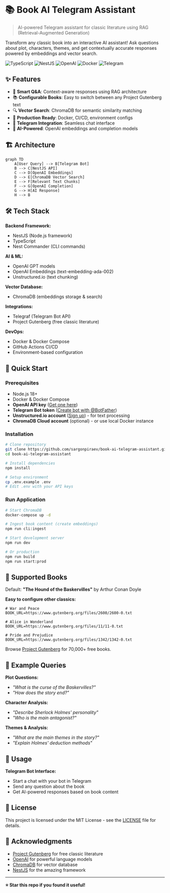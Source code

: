 # 📚 Book AI Telegram Assistant

> AI-powered Telegram assistant for classic literature using RAG (Retrieval-Augmented Generation)

Transform any classic book into an interactive AI assistant! Ask questions about plot, characters, themes, and get contextually accurate responses powered by embeddings and vector search.

![TypeScript](https://img.shields.io/badge/TypeScript-007ACC?style=flat&logo=typescript&logoColor=white)
![NestJS](https://img.shields.io/badge/NestJS-E0234E?style=flat&logo=nestjs&logoColor=white)
![OpenAI](https://img.shields.io/badge/OpenAI-412991?style=flat&logo=openai&logoColor=white)
![Docker](https://img.shields.io/badge/Docker-2496ED?style=flat&logo=docker&logoColor=white)
![Telegram](https://img.shields.io/badge/Telegram-26A5E4?style=flat&logo=telegram&logoColor=white)

## ✨ Features

- 🤖 **Smart Q&A**: Context-aware responses using RAG architecture
- 📚 **Configurable Books**: Easy to switch between any Project Gutenberg text
- 🔍 **Vector Search**: ChromaDB for semantic similarity matching
- 🚀 **Production Ready**: Docker, CI/CD, environment configs
- 📱 **Telegram Integration**: Seamless chat interface
- 🧠 **AI-Powered**: OpenAI embeddings and completion models

## 🏗️ Architecture

```mermaid
graph TD
    A[User Query] --> B[Telegram Bot]
    B --> C[NestJS API]
    C --> D[OpenAI Embeddings]
    D --> E[ChromaDB Vector Search]
    E --> F[Relevant Text Chunks]
    F --> G[OpenAI Completion]
    G --> H[AI Response]
    H --> B
```

## 🛠️ Tech Stack

**Backend Framework:**
- NestJS (Node.js framework)
- TypeScript
- Nest Commander (CLI commands)

**AI & ML:**
- OpenAI GPT models
- OpenAI Embeddings (text-embedding-ada-002)
- Unstructured.io (text chunking)

**Vector Database:**
- ChromaDB (embeddings storage & search)

**Integrations:**
- Telegraf (Telegram Bot API)
- Project Gutenberg (free classic literature)

**DevOps:**
- Docker & Docker Compose
- GitHub Actions CI/CD
- Environment-based configuration

## 🚀 Quick Start

### Prerequisites
- Node.js 18+
- Docker & Docker Compose
- **OpenAI API key** ([Get one here](https://platform.openai.com/api-keys))
- **Telegram Bot token** ([Create bot with @BotFather](https://t.me/botfather))
- **Unstructured.io account** ([Sign up](https://unstructured.io)) - for text processing
- **ChromaDB Cloud account** (optional) - or use local Docker instance

### Installation

```bash
# Clone repository
git clone https://github.com/sargonpiraev/book-ai-telegram-assistant.git
cd book-ai-telegram-assistant

# Install dependencies
npm install

# Setup environment
cp .env.example .env
# Edit .env with your API keys
```

### Run Application

```bash
# Start ChromaDB
docker-compose up -d

# Ingest book content (create embeddings)
npm run cli:ingest

# Start development server
npm run dev

# Or production
npm run build
npm run start:prod
```

## 📖 Supported Books

Default: **"The Hound of the Baskervilles"** by Arthur Conan Doyle

**Easy to configure other classics:**
```env
# War and Peace
BOOK_URL=https://www.gutenberg.org/files/2600/2600-0.txt

# Alice in Wonderland  
BOOK_URL=https://www.gutenberg.org/files/11/11-0.txt

# Pride and Prejudice
BOOK_URL=https://www.gutenberg.org/files/1342/1342-0.txt
```

Browse [Project Gutenberg](https://www.gutenberg.org) for 70,000+ free books.

## 🎯 Example Queries

**Plot Questions:**
- *"What is the curse of the Baskervilles?"*
- *"How does the story end?"*

**Character Analysis:**
- *"Describe Sherlock Holmes' personality"*
- *"Who is the main antagonist?"*

**Themes & Analysis:**
- *"What are the main themes in the story?"*
- *"Explain Holmes' deduction methods"*

## 🔧 Usage

**Telegram Bot Interface:**
- Start a chat with your bot in Telegram
- Send any question about the book
- Get AI-powered responses based on book content

## 📄 License

This project is licensed under the MIT License - see the [LICENSE](LICENSE) file for details.

## 🙏 Acknowledgments

- [Project Gutenberg](https://www.gutenberg.org) for free classic literature
- [OpenAI](https://openai.com) for powerful language models
- [ChromaDB](https://www.trychroma.com) for vector database
- [NestJS](https://nestjs.com) for the amazing framework

---

**⭐ Star this repo if you found it useful!**